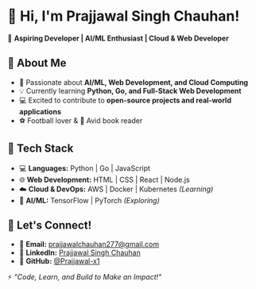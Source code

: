 # 👋 Hi, I'm **Prajjawal Singh Chauhan!**  
🚀 **Aspiring Developer | AI/ML Enthusiast | Cloud & Web Developer**  

## 🔹 About Me  
- 🎯 Passionate about **AI/ML, Web Development, and Cloud Computing**  
- 💡 Currently learning **Python, Go, and Full-Stack Web Development**  
- 💻 Excited to contribute to **open-source projects and real-world applications**  
- ⚽ Football lover & 📖 Avid book reader  

## 🔹 Tech Stack  
- 💻 **Languages:** Python | Go | JavaScript  
- 🌐 **Web Development:** HTML | CSS | React | Node.js  
- ☁️ **Cloud & DevOps:** AWS | Docker | Kubernetes *(Learning)*  
- 🤖 **AI/ML:** TensorFlow | PyTorch *(Exploring)*  

## 🔹 Let's Connect!  
- 📩 **Email:** [prajjawalchauhan277@gmail.com](mailto:prajjawalchauhan277@gmail.com)  
- 💼 **LinkedIn:** [Prajjawal Singh Chauhan](https://www.linkedin.com/in/prajjawal-singh-chauhan-18777x2005)  
- 🔗 **GitHub:** [@Prajjawal-x1](https://github.com/Prajjawal-x1)  

⚡ *"Code, Learn, and Build to Make an Impact!"*  


